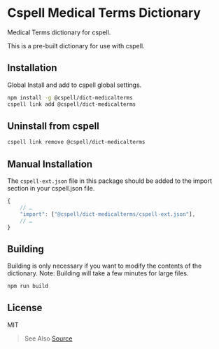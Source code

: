 # Cspell Medical Terms Dictionary

Medical Terms dictionary for cspell.

This is a pre-built dictionary for use with cspell.

## Installation

Global Install and add to cspell global settings.

```sh
npm install -g @cspell/dict-medicalterms
cspell link add @cspell/dict-medicalterms
```

## Uninstall from cspell

```sh
cspell link remove @cspell/dict-medicalterms
```

## Manual Installation

The `cspell-ext.json` file in this package should be added to the import section in your cspell.json file.

```javascript
{
    // …
    "import": ["@cspell/dict-medicalterms/cspell-ext.json"],
    // …
}
```

## Building

Building is only necessary if you want to modify the contents of the dictionary. Note: Building will take a few minutes for large files.

```sh
npm run build
```

## License

MIT

> See Also [Source](https://github.com/Glutanimate/wordlist-medicalterms-en)
